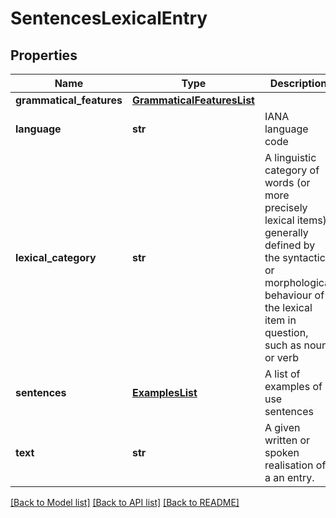 # SentencesLexicalEntry

## Properties
Name | Type | Description | Notes
------------ | ------------- | ------------- | -------------
**grammatical_features** | [**GrammaticalFeaturesList**](GrammaticalFeaturesList.md) |  | [optional] 
**language** | **str** | IANA language code | 
**lexical_category** | **str** | A linguistic category of words (or more precisely lexical items), generally defined by the syntactic or morphological behaviour of the lexical item in question, such as noun or verb | [optional] 
**sentences** | [**ExamplesList**](ExamplesList.md) | A list of examples of use sentences | 
**text** | **str** | A given written or spoken realisation of a an entry. | 

[[Back to Model list]](../README.md#documentation-for-models) [[Back to API list]](../README.md#documentation-for-api-endpoints) [[Back to README]](../README.md)


